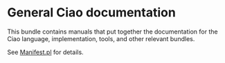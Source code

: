 # General Ciao documentation

This bundle contains manuals that put together the documentation for
the Ciao language, implementation, tools, and other relevant bundles.

See [Manifest.pl](Manifest/Manifest.pl) for details.




